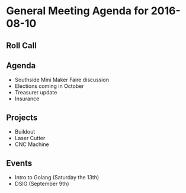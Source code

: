General Meeting Agenda for 2016-08-10
======================================


Roll Call
---------

Agenda
------

- Southside Mini Maker Faire discussion
- Elections coming in October
- Treasurer update
- Insurance

Projects
--------

- Buildout
- Laser Cutter
- CNC Machine

Events
------

- Intro to Golang (Saturday the 13th)
- DSIG (September 9th)
